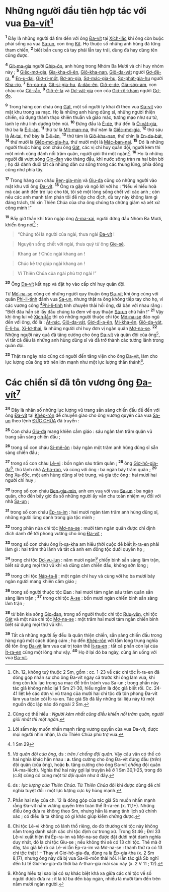 # Những người đầu tiên hợp tác với vua [Đa-vít]()[^1-205cbb40-90c8-4493-8494-dfca9a518bdb]
<sup><b>1</b></sup> Đây là những người đã tìm đến với ông [Đa-vít]() tại [Xích-lắc]() khi ông còn buộc phải sống xa vua [Sa-un](), con ông [Kít](). Họ thuộc số những anh hùng đã từng tham chiến, <sup><b>2</b></sup> biết bắn cung cả tay phải lẫn tay trái, dùng đá hay dùng tên cũng được.

<sup><b>4</b></sup> [Gít-ma-gia]() người [Ghíp-ôn](), anh hùng trong Nhóm Ba Mươi và chỉ huy nhóm này ; <sup><b>5</b></sup> [Giếc-mơ-gia](), [Gia-kha-di-ên](), [Giô-kha-nan](), [Giô-da-vát]() người [Gơ-đê-ra](), <sup><b>6</b></sup> [En-u-dai](), [Giơ-ri-mốt](), [Bơ-an-gia](), [Sơ-mác-gia-hu](), [Sơ-phát-gia-hu]() người [Kha-ríp](), <sup><b>7</b></sup> [En-ca-na](), [Gít-si-gia-hu](), [A-dác-ên](), [Giô-e-de](), [Gia-sóp-am](), con cháu của [Cô-rắc](), <sup><b>8</b></sup> [Giô-ê-la]() và [Dơ-vát-gia]() con của [Giơ-rô-kham]() người [Gơ-đo]().

<sup><b>9</b></sup> Trong hàng con cháu ông [Gát](), một số người ly khai đi theo vua [Đa-vít]() vào mật khu trong sa mạc. Họ là những anh hùng dũng sĩ, những người thiện chiến, sử dụng thành thạo khiên thuẫn và giáo mác, tướng mạo như sư tử, lanh lẹ như linh dương trên núi. <sup><b>10</b></sup> Đứng đầu là [Ê-de](), thứ đến là [Ô-vát-gia](), thứ ba là [Ê-li-áp](), <sup><b>11</b></sup> thứ tư là [Mít-man-na](), thứ năm là [Giếc-mơ-gia](), <sup><b>12</b></sup> thứ sáu là [Át-tai](), thứ bảy là [Ê-li-ên](), <sup><b>13</b></sup> thứ tám là [Giô-kha-nan](), thứ chín là [En-da-bát](), <sup><b>14</b></sup> thứ mười là [Giếc-mơ-gia-hu](), thứ mười một là [Mác-ban-nai](). <sup><b>15</b></sup> Đó là những người thuộc hàng con cháu ông [Gát](), các vị chỉ huy quân đội, người kém thì một mình cũng đánh nổi trăm quân, người giỏi thì một ngàn[^3-205cbb40-90c8-4493-8494-dfca9a518bdb]. <sup><b>16</b></sup> Họ là những người đã vượt sông [Gio-đan]() vào tháng đầu, khi nước sông tràn ra hai bên bờ ; họ đã đánh đuổi tất cả những dân cư sống trong các thung lũng, phía đông cũng như phía tây.

<sup><b>17</b></sup> Trong hàng con cháu [Ben-gia-min]() và [Giu-đa]() cũng có những người vào mật khu với ông [Đa-vít](). <sup><b>18</b></sup> Ông ra gặp và ngỏ lời với họ : “Nếu vì hiếu hoà mà các anh đến trợ lực cho tôi, tôi sẽ một lòng sống chết với các anh ; còn nếu các anh manh tâm phản tôi để nộp cho địch, dù tay này không làm gì đáng trách, thì xin Thiên Chúa của cha ông chúng ta chứng giám và xét xử công minh !”

<sup><b>19</b></sup> Bấy giờ thần khí tràn ngập ông [A-ma-xai](), người đứng đầu Nhóm Ba Mươi, khiến ông nói[^4-205cbb40-90c8-4493-8494-dfca9a518bdb] :


> “Chúng tôi là người của ngài, thưa ngài [Đa-vít]() !
>


> Nguyện sống chết với ngài, thưa quý tử ông [Gie-sê]().
>


> Khang an ! Chúc ngài khang an !
>


> Chúc kẻ trợ giúp ngài khang an !
>


> Vì Thiên Chúa của ngài phù trợ ngài !”
>

<sup><b>20</b></sup> Ông [Đa-vít]() kết nạp và đặt họ vào cấp chỉ huy quân đội.

Từ [Mơ-na-se]() cũng có những người quy thuận ông [Đa-vít]() khi ông cùng với quân [Phi-li-tinh]() đánh vua [Sa-un](), nhưng thật ra ông không tiếp tay cho họ, vì các vương công [^1@-205cbb40-90c8-4493-8494-dfca9a518bdb][Phi-li-tinh]() tính chuyện thải hồi ông, đã bàn với nhau rằng : “Biết đâu hắn sẽ lấy đầu chúng ta đem về quy thuận [Sa-un]() chủ hắn !” <sup><b>21</b></sup> Vậy khi ông lui về [Xích-lắc]() thì có những người thuộc chi tộc [Mơ-na-se]() đào ngũ đến với ông, đó là : [Át-nác](), [Giô-da-vát](), [Giơ-đi-a-ên](), [Mi-kha-ên](), [Giô-da-vát](), [Ê-li-hu](), [Xi-lơ-thai](), là những người chỉ huy đơn vị ngàn quân [Mơ-na-se](). <sup><b>22</b></sup> Những người này quả đã tăng cường cho ông [Đa-vít]() và quân đội của ông[^5-205cbb40-90c8-4493-8494-dfca9a518bdb], vì tất cả đều là những anh hùng dũng sĩ và đã trở thành các tướng lãnh trong quân đội.

<sup><b>23</b></sup> Thật ra ngày nào cũng có người đến tăng viện cho ông [Đa-vít](), làm cho lực lượng của ông trở nên lớn mạnh như một lực lượng thần thánh[^6-205cbb40-90c8-4493-8494-dfca9a518bdb].


# Các chiến sĩ đã tôn vương ông [Đa-vít]()[^7-205cbb40-90c8-4493-8494-dfca9a518bdb]
<sup><b>24</b></sup> Đây là nhân số những lực lượng vũ trang sẵn sàng chiến đấu để đến với ông [Đa-vít]() tại [Khép-rôn]() để chuyển giao cho ông vương quyền của vua [Sa-un]() theo lệnh [ĐỨC CHÚA]() đã truyền :

<sup><b>25</b></sup> Con cháu [Giu-đa]() mang khiên cầm giáo : sáu ngàn tám trăm quân vũ trang sẵn sàng chiến đấu ;

<sup><b>26</b></sup> trong số con cháu [Si-mê-ôn]() : bảy ngàn một trăm anh hùng dũng sĩ sẵn sàng chiến đấu ;

<sup><b>27</b></sup> trong số con cháu [Lê-vi]() : bốn ngàn sáu trăm quân ; <sup><b>28</b></sup> ông [Giơ-hô-gia-đa]()[^8-205cbb40-90c8-4493-8494-dfca9a518bdb], thủ lãnh nhà [A-ha-ron](), và cùng với ông : ba ngàn bảy trăm quân ; <sup><b>29</b></sup> ông [Xa-đốc](), một anh hùng dũng sĩ trẻ trung, và gia tộc ông : hai mươi hai người chỉ huy ;

<sup><b>30</b></sup> trong số con cháu [Ben-gia-min](), anh em vua với vua [Sa-un]() : ba ngàn quân, cho đến bấy giờ đa số những người ấy vẫn chu toàn nhiệm vụ đối với nhà [Sa-un]() ;

<sup><b>31</b></sup> trong số con cháu [Ép-ra-im]() : hai mươi ngàn tám trăm anh hùng dũng sĩ, những người lừng danh trong gia tộc mình ;

<sup><b>32</b></sup> trong phân nửa chi tộc [Mơ-na-se]() : mười tám ngàn quân được chỉ định đích danh để tới phong vương cho ông [Đa-vít]() ;

<sup><b>33</b></sup> trong số con cháu ông [Ít-xa-kha]() am hiểu thời cuộc để biết [Ít-ra-en]() phải làm gì : hai trăm thủ lãnh và tất cả anh em đồng tộc dưới quyền họ ;

<sup><b>34</b></sup> trong chi tộc [Dơ-vu-lun]() : năm mươi ngàn[^9-205cbb40-90c8-4493-8494-dfca9a518bdb] chiến binh sẵn sàng lâm trận, biết sử dụng mọi thứ vũ khí và dũng cảm chiến đấu, không sờn lòng ;

<sup><b>35</b></sup> trong chi tộc [Náp-ta-li]() : một ngàn chỉ huy và cùng với họ ba mươi bảy ngàn người mang khiên cầm giáo ;

<sup><b>36</b></sup> trong số người thuộc tộc [Đan]() : hai mươi tám ngàn sáu trăm quân sẵn sàng lâm trận ; <sup><b>37</b></sup> trong chi tộc [A-se]() : bốn mươi ngàn chiến binh sẵn sàng lâm trận ;

<sup><b>38</b></sup> từ bên kia sông [Gio-đan](), trong số người thuộc chi tộc [Rưu-vên](), chi tộc [Gát]() và một nửa chi tộc [Mơ-na-se]() : một trăm hai mươi tám ngàn chiến binh biết sử dụng mọi thứ vũ khí.

<sup><b>39</b></sup> Tất cả những người ấy đều là quân thiện chiến, sẵn sàng chiến đấu trong hàng ngũ một cách dũng cảm ; họ đến [Khép-rôn]() với tấm lòng trung nghĩa để tôn ông [Đa-vít]() làm vua cai trị toàn thể [Ít-ra-en]() ; tất cả phần còn lại của [Ít-ra-en]() cũng một lòng như vậy. <sup><b>40</b></sup> Họ ở lại đó ba ngày, cùng ăn uống với vua [Đa-vít]().

[^1-205cbb40-90c8-4493-8494-dfca9a518bdb]: Ch. 12, không tuỳ thuộc 2 Sm, gồm : cc. 1-23 về các chi tộc Ít-ra-en đã đóng góp nhân sự cho ông Đa-vít ngay cả trước khi ông làm vua, khi ông còn lưu lạc trong sa mạc để trốn tránh vua Sa-un ; trong phần này tác giả không nhắc lại 1 Sm 21-30, hiểu ngầm là độc giả biết rồi. Cc. 24-41 liệt kê các đơn vị vũ trang của mười hai chi tộc đã tôn phong Đa-vít làm vua toàn cõi Ít-ra-en. Tác giả Sb đã lấy những tài liệu này từ một nguồn độc lập nào đó ngoài 2 Sm.
[^3-205cbb40-90c8-4493-8494-dfca9a518bdb]: Cũng có thể hiểu : *Người kém nhất cũng điều khiển nổi trăm quân, người giỏi nhất thì một ngàn*.
[^4-205cbb40-90c8-4493-8494-dfca9a518bdb]: Lời sấm này muốn nhấn mạnh rằng vương quyền của vua Đa-vít, được mọi người nhìn nhận, là do Thiên Chúa phù trợ vua.
[^5-205cbb40-90c8-4493-8494-dfca9a518bdb]: *Và quân đội của ông*, ds : *trên / chống đội quân*. Vậy câu văn có thể có hai nghĩa khác hẳn nhau : **a**. tăng cường cho ông Đa-vít đứng đầu (*trên*) đội quân (của ông), hoặc **b**. tăng cường cho ông Đa-vít *chống* đội quân (A-ma-lếch). Nghĩa thứ hai này gợi lại truyện kể ở 1 Sm 30,1-25, trong đó (c.8) cũng có cùng một từ *đội quân* như ở đây.
[^6-205cbb40-90c8-4493-8494-dfca9a518bdb]: ds : *lực lượng của Thiên Chúa*. Từ *Thiên Chúa* đôi khi được dùng để chỉ nghĩa tuyệt đối : một lực lượng cực kỳ hùng mạnh.
[^7-205cbb40-90c8-4493-8494-dfca9a518bdb]: Phần hai này của ch. 12 là đóng góp của tác giả Sb muốn nhấn mạnh rằng Đa-vít nắm vương quyền trên toàn thể Ít-ra-en (x. 11,1+). Những điều ông đưa ra không theo Sm, nhưng hẳn là mang tính lịch sử chính xác ; có điều là ta không có gì khác giúp kiểm chứng được.
[^8-205cbb40-90c8-4493-8494-dfca9a518bdb]: Chi tộc Lê-vi không có lãnh thổ riêng, do đó thường chi tộc này không nằm trong danh sách các chi tộc định cư trong xứ. Trong St 46 ; Đnl 33 Lê-vi xuất hiện thì Ép-ra-im và Mơ-na-se được đặt dưới một danh nghĩa duy nhất, đó là chi tộc Giu-se ; nếu không thì sẽ có 13 chi tộc. Thế mà ở đây, tác giả kể rõ cả Lê-vi lẫn Ép-ra-im và Mơ-na-se : thành thử ra có 13 chi tộc thật ! – Thay vì Giơ-hô-gia-đa, đúng ra là Ép-gia-tha (x. 2 Sm 8,17), nhưng ông này đã bị vua Sa-lô-môn thải hồi. Hẳn tác giả Sb nghĩ đến tư tế Giơ-hô-gia-đa thời bà A-than-gia mãi sau này (x. 2 V 11 ; 12).
[^9-205cbb40-90c8-4493-8494-dfca9a518bdb]: Không hiểu tại sao lại có sự khác biệt khá xa giữa các chi tộc về số người được đưa ra : ít là từ ba đến bảy ngàn, nhiều là mười tám đến trên năm mươi ngàn người.
[^1@-205cbb40-90c8-4493-8494-dfca9a518bdb]: 1 Sm 29